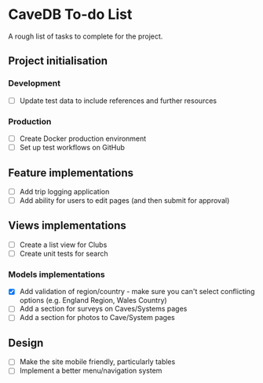 # CaveDB To-do List
A rough list of tasks to complete for the project.

## Project initialisation
### Development
- [ ] Update test data to include references and further resources

### Production
- [ ] Create Docker production environment
- [ ] Set up test workflows on GitHub

## Feature implementations
- [ ] Add trip logging application
- [ ] Add ability for users to edit pages (and then submit for approval)

## Views implementations
- [ ] Create a list view for Clubs
- [ ] Create unit tests for search

### Models implementations
- [X] Add validation of region/country - make sure you can't select conflicting options (e.g. England Region, Wales Country)
- [ ] Add a section for surveys on Caves/Systems pages
- [ ] Add a section for photos to Cave/System pages

## Design
- [ ] Make the site mobile friendly, particularly tables
- [ ] Implement a better menu/navigation system
